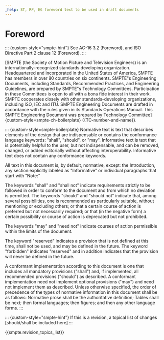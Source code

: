 ```yaml
---
_help: ST, RP, EG foreword text to be used in draft documents
---
```

# Foreword

::: {custom-style="smpte-hint"}
See AG-16 3.2 (Foreword), and ISO Directive Part 2 clause 12 (Foreword).
:::


[SMPTE (the Society of Motion Picture and Television Engineers) is an internationally-recognized standards developing organization. Headquartered and incorporated in the United States of America, SMPTE has members in over 80 countries on six continents. SMPTE"s Engineering Documents, including Standards, Recommended Practices, and Engineering Guidelines, are prepared by SMPTE"s Technology Committees.  Participation in these Committees is open to all with a bona fide interest in their work. SMPTE cooperates closely with other standards-developing organizations, including ISO, IEC and ITU.
SMPTE Engineering Documents are drafted in accordance with the rules given in its Standards Operations Manual. This SMPTE Engineering Document was prepared by Technology Committee]{custom-style=smpte-ch-boilerplate}
{{TC-number-and-name}}.

::: {custom-style=smpte-boilerplate}
Normative text is text that describes elements of the design that are indispensable or contains the conformance language keywords: "shall", "should", or "may". Informative text is text that is potentially helpful to the user, but not indispensable, and can be removed, changed, or added editorially without affecting interoperability. Informative text does not contain any conformance keywords.

All text in this document is, by default, normative, except: the Introduction, any section explicitly labeled as "Informative" or individual paragraphs that start with "Note:"

The keywords "shall" and "shall not" indicate requirements strictly to be followed in order to conform to the document and from which no deviation is permitted.
The keywords "should" and "should not" indicate that, among several possibilities, one is recommended as particularly suitable, without mentioning or excluding others; or that a certain course of action is preferred but not necessarily required; or that (in the negative form) a certain possibility or course of action is deprecated but not prohibited.

The keywords "may" and "need not" indicate courses of action permissible within the limits of the document.

The keyword "reserved" indicates a provision that is not defined at this time, shall not be used, and may be defined in the future. The keyword "forbidden" indicates "reserved" and in addition indicates that the provision will never be defined in the future.

A conformant implementation according to this document is one that includes all mandatory provisions ("shall") and, if implemented, all recommended provisions ("should") as described. A conformant implementation need not implement optional provisions ("may") and need not implement them as described.
Unless otherwise specified, the order of precedence of the types of normative information in this document shall be as follows:  Normative prose shall be the authoritative definition; Tables shall be next; then formal languages; then figures; and then any other language forms.
:::

::: {custom-style="smpte-hint"}
If this is a revision, a topical list of changes [should/shall be included here]
:::

{{smpte.revision_topics_list}}
